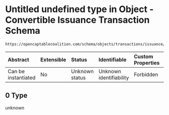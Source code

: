 # Untitled undefined type in Object - Convertible Issuance Transaction Schema

```txt
https://opencaptablecoalition.com/schema/objects/transactions/issuance/convertible_issuance#/allOf/0
```



| Abstract            | Extensible | Status         | Identifiable            | Custom Properties | Additional Properties | Access Restrictions | Defined In                                                                                                                            |
| :------------------ | :--------- | :------------- | :---------------------- | :---------------- | :-------------------- | :------------------ | :------------------------------------------------------------------------------------------------------------------------------------ |
| Can be instantiated | No         | Unknown status | Unknown identifiability | Forbidden         | Allowed               | none                | [ConvertibleIssuance.schema.json*](../../schema/objects/transactions/issuance/ConvertibleIssuance.schema.json "open original schema") |

## 0 Type

unknown
